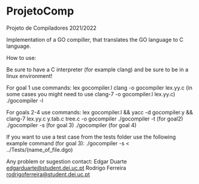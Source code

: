 # ProjetoComp
Projeto de Compiladores 2021/2022


Implementation of a GO compiller, that translates the GO language to C language. 


How to use:

Be sure to have a C interpreter (for example clang) and be sure to be in a linux environment!
 
For goal 1 use commands: lex gocompiler.l 
                         clang -o gocompiler lex.yy.c (in some cases you might need to use clang-7 -o gocompiler.l lex.yy.c)
                         ./gocompiler -l

For goals 2-4 use commands: lex gocompiler.l && yacc -d  gocompiler.y && clang-7 lex.yy.c y.tab.c tree.c -o gocompiler
                            ./gocompiler -t (for goal2) ./gocompiler -s (for goal 3) ./gocompiler  (for goal 4)

If you want to use a test case from the tests folder use the following example command (for goal 3): ./gocompiler -s < ../Tests/(name_of_file.dgo)


Any problem or sugestion contact: 
Edgar Duarte <edgarduarte@student.dei.uc.pt>
Rodrigo Ferreira <rodrigoferreira@student.dei.uc.pt>


